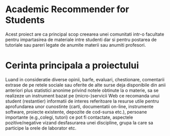 # Academic Recommender for Students

Acest proiect are ca principal scop creearea unei comunitati intr-o facultate 
pentru impartasirea de materiale intre studenti dar si pentru postarea de tutoriale
sau pareri legate de anumite materii sau anumiti profesori.

# Cerinta principala a proiectului

Luand in consideratie diverse opinii, barfe, evaluari, chestionare, comentarii extrase de pe retele sociale sau oferite de alte surse 
deja disponibile din anii anteriori plus statistici anonime privind notele obtinute la o materie, sa se realizeze un instrument bazat pe (micro-)servicii Web ce recomanda unui student (restantier) informatii de interes referitoare la resurse utile pentru aprofundarea unor cunostinte (carti, documentatii on-line, instrumente software, proiecte existente, depozite de cod-sursa etc.), persoane importante (e.g.,colegi, tutori) ce pot fi contactate, aspectele pozitive/negative vizand desfasurarea unei discipline, grupa la care sa participe la orele de laborator etc. 

